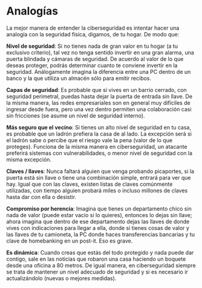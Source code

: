 # Analogías

La mejor manera de entender la ciberseguridad es intentar hacer una analogía con la seguridad física, digamos, de tu hogar. De modo que:

**Nivel de seguridad**: Si no tienes nada de gran valor en tu hogar (a tu exclusivo criterio), tal vez no tenga sentido invertir en una gran alarma, una puerta blindada y cámaras de seguridad. De acuerdo al valor de lo que deseas proteger, podrás determinar cuanto te conviene invertir en la seguridad. Análogamente imagina la diferencia entre una PC dentro de un banco y la que utiliza un almacén sólo para emitir recibos.

**Capas de seguridad**: Es probable que si vives en un barrio cerrado, con seguridad perimetral, puedas hasta dejar la puerta de entrada sin llave. De la misma manera, las redes empresariales son en general muy difíciles de ingresar desde fuera, pero una vez dentro permiten una colaboración casi sin fricciones (se asume un nivel de seguridad interno).

**Más seguro que el vecino**: Si tienes un alto nivel de seguridad en tu casa, es probable que un ladrón prefiera la casa de al lado. La excepción será si el ladrón sabe o percibe que el riesgo vale la pena (valor de lo que proteges). Funciona de la misma manera en ciberseguridad, un atacante preferirá sistemas con vulnerabilidades, o menor nivel de seguridad con la misma excepción.

**Claves / llaves**: Nunca faltará alguien que venga probando picaportes, si la puerta está sin llave o tiene una combinación simple, entrará para ver que hay. Igual que con las claves, existen listas de claves comúnmente utilizadas, con tiempo alguien probará miles o incluso millones de claves hasta dar con ella o desistir.

**Compromiso por herencia**: Imagina que tienes un departamento chico sin nada de valor (puede estar vacío si lo quieres), entonces lo dejas sin llave; ahora imagina que dentro de ese departamento dejas las llaves de donde vives con indicaciones para llegar a ella, donde sí tienes cosas de valor y las llaves de tu camioneta, la PC donde haces transferencias bancarias y tu clave de homebanking en un post-it. Eso es grave.

**Es dinámica**: Cuando creas que estás del todo protegido y nada puede dar contigo, sale en las noticias que robaron una casa haciendo un boquete desde una oficina a 80 metros. De igual manera, en ciberseguridad siempre se trata de mantener un nivel adecuado de seguridad y si es necesario ir actualizándolo (nuevas o mejores medidas).

